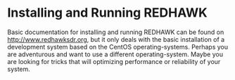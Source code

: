 Installing and Running REDHAWK
==============================

Basic documentation for installing and running REDHAWK can be found on
http://www.redhawksdr.org, but it only deals with the basic installation
of a development system based on the CentOS operating-systems. Perhaps
you are adventurous and want to use a different operating-system. Maybe
you are looking for tricks that will optimizing performance or
reliability of your system.
